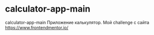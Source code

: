 # calculator-app-main
calculator-app-main
Приложение калькулятор.
Мой challenge с сайта https://www.frontendmentor.io/
